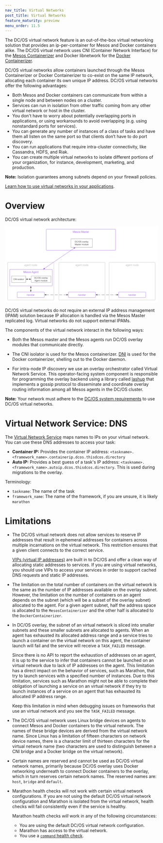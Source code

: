 ```yaml
---
nav_title: Virtual Networks
post_title: Virtual Networks
feature_maturity: preview
menu_order: 11.5
---
```


The DC/OS virtual network feature is an out-of-the-box virtual networking solution that provides an ip-per-container for Mesos and Docker containers alike. The DC/OS virtual network uses CNI (Container Network Interface) for the [Mesos Containerizer](http://mesos.apache.org/documentation/latest/containerizer/#Mesos) and Docker libnetwork for the [Docker Containerizer](http://mesos.apache.org/documentation/latest/containerizer/#Docker).

DC/OS virtual networks allow containers launched through the Mesos Containerizer or Docker Containerizer to co-exist on the same IP network, allocating each container its own unique IP address. DC/OS virtual networks offer the following advantages:

* Both Mesos and Docker containers can communicate from within a single node and between nodes on a cluster.
* Services can run in isolation from other traffic coming from any other virtual network or host in the cluster.
* You don't have to worry about potentially overlapping ports in applications, or using workarounds to avoid overlapping (e.g. using nonstandard ports for services).
* You can generate any number of instances of a class of tasks and have them all listen on the same port so that clients don’t have to do port discovery.
* You can run applications that require intra-cluster connectivity, like Cassandra, HDFS, and Riak.
* You can create multiple virtual networks to isolate different portions of your organization, for instance, development, marketing, and production.

**Note:** Isolation guarantees among subnets depend on your firewall policies.

[Learn how to use virtual networks in your applications](/docs/1.9/usage/service-discovery/load-balancing-vips/overlay-networks/).

# Overview

DC/OS virtual network architecture:

![Overview of the DC/OS Virtual Networks architecture](img/overlay-networks.png)

DC/OS virtual networks do not require an external IP address management (IPAM) solution because IP allocation is handled via the Mesos Master replicated log. Virtual networks do not support external IPAMs.

The components of the virtual network interact in the following ways:

- Both the Mesos master and the Mesos agents run DC/OS overlay modules that communicate directly.

- The CNI isolator is used for the Mesos containerizer. [DNI](https://docs.docker.com/engine/userguide/networking/) is used for the Docker containerizer, shelling out to the Docker daemon.

- For intra-node IP discovery we use an overlay orchestrator called Virtual Network Service. This operator-facing system component is responsible for programming the overlay backend using a library called [lashup](https://github.com/dcos/lashup) that implements a gossip protocol to disseminate and coordinate overlay routing information among all Mesos agents in the DC/OS cluster.

**Note:** Your network must adhere to the [DC/OS system requirements](/docs/1.9/administration/installing/custom/system-requirements/) to use DC/OS virtual networks.

# Virtual Network Service: DNS

The [Virtual Network Service](/docs/1.9/overview/architecture/components/)
maps names to IPs on your virtual network. You can use these DNS addresses to access your task:

* **Container IP:** Provides the container IP address: `<taskname>.<framework_name>.containerip.dcos.thisdcos.directory`
* **Auto IP:** Provides a best guess of a task's IP address: `<taskname>.<framework_name>.autoip.dcos.thisdcos.directory`. This is used during migrations to the overlay.

Terminology:
* `taskname`: The name of the task
* `framework_name`: The name of the framework, if you are unsure, it is likely `marathon`

# Limitations
* The DC/OS virtual network does not allow services to reserve IP addresses that result in ephemeral addresses for containers across multiple incarnations on the virtual network. This restriction ensures that a given client connects to the correct service.

  [VIPs (virtual IP addresses)](/docs/1.9/usage/service-discovery/load-balancing-vips/) are built in to DC/OS and offer a clean way of allocating static addresses to services. If you are using virtual networks, you should use VIPs to access your services in order to support cached DNS requests and static IP addresses.

* The limitation on the total number of containers on the virtual network is the same as the number of IP addresses available on the overlay subnet. However, the limitation on the number of containers on an agent depends on the subnet (which will be a subset of the overlay subnet) allocated to the agent. For a given agent subnet, half the address space is allocated to the `MesosContainerizer` and the other half is allocated to the `DockerContainerizer`.

* In DC/OS overlay, the subnet of an virtual network is sliced into smaller subnets and these smaller subnets are allocated to agents. When an agent has exhausted its allocated address range and a service tries to launch a container on the virtual network on this agent, the container launch will fail and the service will receive a `TASK_FAILED` message.

  Since there is no API to report the exhaustion of addresses on an agent, it is up to the service to infer that containers cannot be launched on an virtual network due to lack of IP addresses on the agent. This limitation has a direct impact on the behavior of services, such as Marathon, that try to launch services with a specified number of instances. Due to this limitation, services such as Marathon might not be able to complete their obligation of launching a service on an virtual network if they try to launch instances of a service on an agent that has exhausted its allocated IP address range.

  Keep this limitation in mind when debugging issues on frameworks that use an virtual network and you see the `TASK_FAILED` message.

* The DC/OS virtual network uses Linux bridge devices on agents to connect Mesos and Docker containers to the virtual network. The names of these bridge devices are derived from the virtual network name. Since Linux has a limitation of fifteen characters on network device names, there is a character limit of thirteen characters for the virtual network name (two characters are used to distinguish between a CNI bridge and a Docker bridge on the virtual network).

* Certain names are reserved and cannot be used as DC/OS virtual network names, primarily because DC/OS overlay uses Docker networking underneath to connect Docker containers to the overlay, which in turn reserves certain network names. The reserved names are: `host`, `bridge` and `default`.

* Marathon health checks will not work with certain virtual network configurations. If you are not using the default DC/OS virtual network configuration and Marathon is isolated from the virtual network, health checks will fail consistently even if the service is healthy.

  Marathon health checks _will_ work in any of the following circumstances:

  * You are using the default DC/OS virtual network configuration.
  * Marathon has access to the virtual network.
  * You use a [`command` health check](http://mesosphere.github.io/marathon/docs/health-checks.html).
